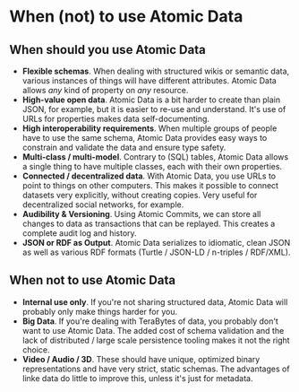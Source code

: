 # When (not) to use Atomic Data

## When should you use Atomic Data

- **Flexible schemas**. When dealing with structured wikis or semantic data, various instances of things will have different attributes. Atomic Data allows _any_ kind of property on _any_ resource.
- **High-value open data**. Atomic Data is a bit harder to create than plain JSON, for example, but it is easier to re-use and understand. It's use of URLs for properties makes data self-documenting.
- **High interoperability requirements**. When multiple groups of people have to use the same schema, Atomic Data provides easy ways to constrain and validate the data and ensure type safety.
- **Multi-class / multi-model**. Contrary to (SQL) tables, Atomic Data allows a single thing to have multiple classes, each with their own properties.
- **Connected / decentralized data**. With Atomic Data, you use URLs to point to things on other computers. This makes it possible to connect datasets very explicitly, without creating copies. Very useful for decentralized social networks, for example.
- **Audibility & Versioning**. Using Atomic Commits, we can store all changes to data as transactions that can be replayed. This creates a complete audit log and history.
- **JSON or RDF as Output**. Atomic Data serializes to idiomatic, clean JSON as well as various RDF formats (Turtle / JSON-LD / n-triples / RDF/XML).

## When not to use Atomic Data

- **Internal use only**. If you're not sharing structured data, Atomic Data will probably only make things harder for you.
- **Big Data**. If you're dealing with TeraBytes of data, you probably don't want to use Atomic Data. The added cost of schema validation and the lack of distributed / large scale persistence tooling makes it not the right choice.
- **Video / Audio / 3D**. These should have unique, optimized binary representations and have very strict, static schemas. The advantages of linke data do little to improve this, unless it's just for metadata.
